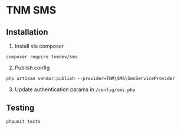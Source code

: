 # TNM SMS
## Installation
1. Install via composer
```
composer require tnmdev/sms
```
 2. Publish config
```
php artisan vendor:publish --provider=TNM\SMS\SmsServiceProvider
```
3. Update authentication params in `/config/sms.php`

## Testing
 ```
phpunit tests
```

